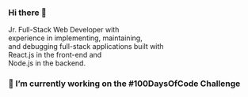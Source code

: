 ### Hi there 👋

Jr. Full-Stack Web Developer with <br>
experience in implementing, maintaining,<br>
and debugging full-stack applications built with <br>
React.js in the front-end and <br>
Node.js in the backend.

### 🔭 I’m currently working on the #100DaysOfCode Challenge

<!-- 
- 🌱 I’m currently learning ...
- 👯 I’m looking to collaborate on ...
- 🤔 I’m looking for help with ...
- 💬 Ask me about ...
- 📫 How to reach me: ...
- 😄 Pronouns: ...
- ⚡ Fun fact: ... 
-->

